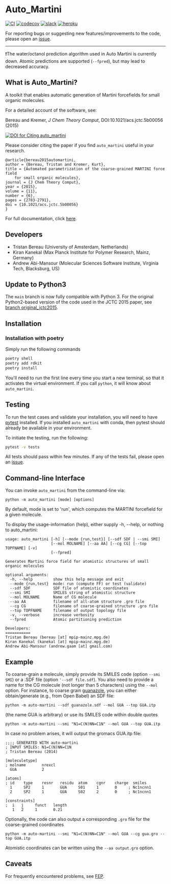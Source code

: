 Auto_Martini
============

[![CI](https://github.com/tbereau/auto_martini/actions/workflows/CI.yaml/badge.svg)](https://github.com/tbereau/auto_martini/actions/workflows/CI.yaml)
[![codecov](https://codecov.io/gh/tbereau/auto_martini/branch/main/graph/badge.svg)](https://codecov.io/gh/tbereau/auto_martini/branch/main)
[![slack](https://img.shields.io/badge/chat-on_slack-808493.svg?longCache=true&style=flat&logo=slack&color=purple)](https://join.slack.com/t/levnon/shared_invite/zt-pto6zigl-qqTr9B4ThQ_LhF8Z5onN~Q)
[![heroku](http://heroku-badge.herokuapp.com/?app=auto-martini)](https://auto-martini.herokuapp.com)

For reporting bugs or suggesting new features/improvements to the code, please open an [issue](https://github.com/tbereau/auto_martini/issues).

---

❗The water/octanol prediction algorithm used in Auto Martini is currently down. Atomic predictions are supported (`--fpred`), but may lead to decreased accuracy.

## What is Auto_Martini?
A toolkit that enables automatic generation of Martini forcefields for small organic molecules. 

For a detailed account of the software, see:

Bereau and Kremer, *J Chem Theory Comput*, DOI:10.1021/acs.jctc.5b00056 (2015)

[![DOI for Citing auto_martini](https://img.shields.io/badge/DOI-10.1021%2Facs.jctc.5b00056-blue.svg)](http://dx.doi.org/10.1021/acs.jctc.5b00056)

Please consider citing the paper if you find `auto_martini` useful in your research.
```
@article{bereau2015automartini,
author = {Bereau, Tristan and Kremer, Kurt},
title = {Automated parametrization of the coarse-grained MARTINI force field 
    for small organic molecules},
journal = {J Chem Theory Comput},
year = {2015},
volume = {11},
number = {6},
pages = {2783-2791},
doi = {10.1021/acs.jctc.5b00056}
}
```

For full documentation, click [here](https://tbereau.github.io/auto_martini/docs/html/index.html).

## Developers 
* Tristan Bereau (University of Amsterdam, Netherlands)   
* Kiran Kanekal (Max Planck Institute for Polymer Research, Mainz, Germany)     
* Andrew Abi-Mansour (Molecular Sciences Software Institute, Virginia Tech, Blacksburg, US)

## Update to Python3
The `main` branch is now fully compatible with Python 3. For the original Python2-based version of the code used in the JCTC 2015 paper, see [branch original_jctc2015](https://github.com/tbereau/auto_martini/tree/original_jctc2015).

## Installation
### Installation with poetry
Simply run the following commands
```bash
poetry shell
poetry add rdkit
poetry install
```
You'll need to run the first line every time you start a new terminal, so that it activates the virtual environment. If you call `python`, it will know about `auto_martini`.

## Testing
To run the test cases and validate your installation, you will need to have [pytest](https://docs.pytest.org/en/stable/getting-started.html) 
installed. If you installed `auto_martini` with conda, then pytest should already be available in your environment.

To initiate the testing, run the following:
```bash
pytest -v tests
```

All tests should pass within few minutes. If any of the tests fail, please open an [issue](https://github.com/tbereau/auto_martini/issues).

## Command-line Interface
You can invoke `auto_martini` from the command-line via:
```
python -m auto_martini [mode] [options]
```
By default, mode is set to 'run', which computes the MARTINI forcefield for a given molecule.

To display the usage-information (help), either supply -h, --help, or nothing to auto_martini:
 
```
usage: auto_martini [-h] [--mode {run,test}] [--sdf SDF | --smi SMI]
                    [--mol MOLNAME] [--aa AA] [--cg CG] [--top TOPFNAME] [-v]
                    [--fpred]

Generates Martini force field for atomistic structures of small organic molecules

optional arguments:
  -h, --help         show this help message and exit
  --mode {run,test}  mode: run (compute FF) or test (validate)
  --sdf SDF          SDF file of atomistic coordinates
  --smi SMI          SMILES string of atomistic structure
  --mol MOLNAME      Name of CG molecule
  --aa AA            filename of all-atom structure .gro file
  --cg CG            filename of coarse-grained structure .gro file
  --top TOPFNAME     filename of output topology file
  -v, --verbose      increase verbosity
  --fpred            Atomic partitioning prediction

Developers:
===========
Tristan Bereau (bereau [at] mpip-mainz.mpg.de)
Kiran Kanekal (kanekal [at] mpip-mainz.mpg.de)
Andrew Abi-Mansour (andrew.gaam [at] gmail.com)
```

## Example
To coarse-grain a molecule, simply provide its SMILES code (option `--smi SMI`) or a .SDF file (option `'--sdf file.sdf`). You also need to provide a name for the CG molecule (not longer than 5 characters) using the `--mol` option.  For instance, to coarse grain [guanazole](http://pubchem.ncbi.nlm.nih.gov/summary/summary.cgi?cid=15078), you can either obtain/generate (e.g., from Open Babel) an SDF file:
```
python -m auto-martini --sdf guanazole.sdf --mol GUA --top GUA.itp
```
(the name GUA is arbitrary) or use its SMILES code within double quotes
```
python -m auto-martini --smi "N1=C(N)NN=C1N" --mol GUA --top GUA.itp
```
In case no problem arises, it will output the gromacs GUA.itp file:
```
;;;; GENERATED WITH auto-martini
; INPUT SMILES: N1=C(N)NN=C1N
; Tristan Bereau (2014)

[moleculetype]
; molname       nrexcl
  GUA           2

[atoms]
; id    type    resnr   residu  atom    cgnr    charge  smiles
  1     SP2     1       GUA     S01     1       0     ; Nc1ncnn1
  2     SP2     1       GUA     S02     2       0     ; Nc1ncnn1

[constraints]
;  i   j     funct   length
   1   2     1       0.21
```
Optionally, the code can also output a corresponding `.gro` file for the coarse-grained coordinates
```
python -m auto-martini --smi "N1=C(N)NN=C1N" --mol GUA --cg gua.gro --top GUA.itp
```
Atomistic coordinates can be written using the `--aa output.gro` option.

## Caveats

For frequently encountered problems, see [FEP](FEP.md).


